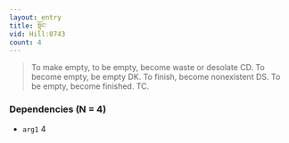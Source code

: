 ```yaml
---
layout: entry
title: སྟོང་
vid: Hill:0743
count: 4
---
```

> To make empty, to be empty, become waste or desolate CD\. To become empty, be empty DK\. To finish, become nonexistent DS\. To be empty, become finished\. TC\.


### Dependencies (N = 4)
* `arg1` 4

